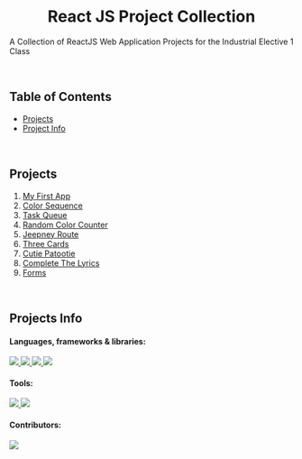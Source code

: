 <!-- Project Title -->

<h1 align="center">React JS Project Collection</h1>

<!-- Project Descripton -->

<p align="justify">
	A Collection of ReactJS Web Application Projects for the Industrial Elective 1 Class
</p>

<br>

<!-- Project Table of Contents -->

## Table of Contents
- [Projects](#projects)
- [Project Info](#projects-info)

<br>

<!-- Projects -->

## Projects

1. [My First App](https://github.com/kingkuys2123/ReactProjectCollection/tree/main/my-first-app)
2. [Color Sequence](https://github.com/kingkuys2123/ReactProjectCollection/tree/main/color-sequence)
3. [Task Queue](https://github.com/kingkuys2123/ReactProjectCollection/tree/main/task-qeueu)
4. [Random Color Counter](https://github.com/kingkuys2123/ReactProjectCollection/tree/main/random-color-counter)
5. [Jeepney Route](https://github.com/kingkuys2123/ReactProjectCollection/tree/main/jeepney-route)
6. [Three Cards](https://github.com/kingkuys2123/ReactProjectCollection/tree/main/three-cards)
7. [Cutie Patootie](https://github.com/kingkuys2123/ReactProjectCollection/tree/main/cutie-patootie)
8. [Complete The Lyrics](https://github.com/kingkuys2123/ReactProjectCollection/tree/main/complete-the-lyrics)
9. [Forms](https://github.com/kingkuys2123/ReactProjectCollection/tree/main/forms)

<br>

<!-- Project Info -->

## Projects Info

#### Languages, frameworks & libraries:

<a href="#languages-frameworks--libraries">
    <img src="https://img.shields.io/badge/CSS3-1572B6?style=for-the-badge&logo=css3&logoColor=white" />
</a>
<a href="#languages-frameworks--libraries">
    <img src="https://img.shields.io/badge/HTML5-E34F26?style=for-the-badge&logo=html5&logoColor=white" />
</a>
<a href="#languages-frameworks--libraries">
    <img src="https://img.shields.io/badge/JavaScript-323330?style=for-the-badge&logo=javascript&logoColor=F7DF1E" />
</a>
<a href="#languages-frameworks--libraries">
	<img src="https://img.shields.io/badge/React-20232A?style=for-the-badge&logo=react&logoColor=61DAFB" />
</a>

#### Tools:

<a href="#tools">
    <img src="https://img.shields.io/badge/IntelliJ_IDEA-000000.svg?style=for-the-badge&logo=intellij-idea&logoColor=white" />
</a>
<a href="#tools">
    <img src="https://img.shields.io/badge/Visual%20Studio%20Code-0078d7.svg?style=for-the-badge&logo=visual-studio-code&logoColor=white" />
</a>

#### Contributors:

<a href="#contributors">
    <img src="https://contrib.rocks/image?repo=kingkuys2123/ReactProjectCollection" />
</a>

<br>

